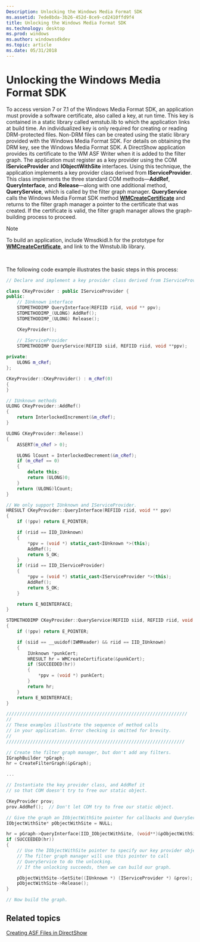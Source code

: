```yaml
---
Description: Unlocking the Windows Media Format SDK
ms.assetid: 7ede8bda-3b26-452d-8ce9-cd2410ffd9f4
title: Unlocking the Windows Media Format SDK
ms.technology: desktop
ms.prod: windows
ms.author: windowssdkdev
ms.topic: article
ms.date: 05/31/2018
---
```


# Unlocking the Windows Media Format SDK

To access version 7 or 7.1 of the Windows Media Format SDK, an application must provide a software certificate, also called a key, at run time. This key is contained in a static library called wmstub.lib to which the application links at build time. An individualized key is only required for creating or reading DRM-protected files. Non-DRM files can be created using the static library provided with the Windows Media Format SDK. For details on obtaining the DRM key, see the Windows Media Format SDK. A DirectShow application provides its certificate to the WM ASF Writer when it is added to the filter graph. The application must register as a key provider using the COM **IServiceProvider** and **IObjectWithSite** interfaces. Using this technique, the application implements a key provider class derived from **IServiceProvider**. This class implements the three standard COM methods—**AddRef**, **QueryInterface**, and **Release**—along with one additional method, **QueryService**, which is called by the filter graph manager. **QueryService** calls the Windows Media Format SDK method [**WMCreateCertificate**](https://msdn.microsoft.com/en-us/library/Dd757745(v=VS.85).aspx) and returns to the filter graph manager a pointer to the certificate that was created. If the certificate is valid, the filter graph manager allows the graph-building process to proceed.

> [!Note]  
> To build an application, include Wmsdkidl.h for the prototype for [**WMCreateCertificate**](https://msdn.microsoft.com/en-us/library/Dd757745(v=VS.85).aspx), and link to the Wmstub.lib library.

 

The following code example illustrates the basic steps in this process:


```C++
// Declare and implement a key provider class derived from IServiceProvider.

class CKeyProvider : public IServiceProvider {
public:
    // IUnknown interface
    STDMETHODIMP QueryInterface(REFIID riid, void ** ppv);
    STDMETHODIMP_(ULONG) AddRef();
    STDMETHODIMP_(ULONG) Release();

    CKeyProvider();

    // IServiceProvider
    STDMETHODIMP QueryService(REFIID siid, REFIID riid, void **ppv);
    
private:
    ULONG m_cRef;
};

CKeyProvider::CKeyProvider() : m_cRef(0)
{
}

// IUnknown methods
ULONG CKeyProvider::AddRef()
{
    return InterlockedIncrement(&m_cRef);
}

ULONG CKeyProvider::Release()
{
    ASSERT(m_cRef > 0);

    ULONG lCount = InterlockedDecrement(&m_cRef);
    if (m_cRef == 0) 
    {
        delete this;
        return (ULONG)0;
    }
    return (ULONG)lCount;
}

// We only support IUnknown and IServiceProvider.
HRESULT CKeyProvider::QueryInterface(REFIID riid, void ** ppv)
{
    if (!ppv) return E_POINTER;

    if (riid == IID_IUnknown) 
    {
        *ppv = (void *) static_cast<IUnknown *>(this);
        AddRef();
        return S_OK;
    }
    if (riid == IID_IServiceProvider) 
    {
        *ppv = (void *) static_cast<IServiceProvider *>(this);
        AddRef();
        return S_OK;
    }

    return E_NOINTERFACE;
}

STDMETHODIMP CKeyProvider::QueryService(REFIID siid, REFIID riid, void **ppv)
{
    if (!ppv) return E_POINTER;

    if (siid == __uuidof(IWMReader) && riid == IID_IUnknown) 
    {
        IUnknown *punkCert;
        HRESULT hr = WMCreateCertificate(&punkCert);
        if (SUCCEEDED(hr)) 
        {
            *ppv = (void *) punkCert;
        }
        return hr;
    }
    return E_NOINTERFACE;
}

////////////////////////////////////////////////////////////////////
//
// These examples illustrate the sequence of method calls
// in your application. Error checking is omitted for brevity.
//
///////////////////////////////////////////////////////////////////

// Create the filter graph manager, but don't add any filters.
IGraphBuilder *pGraph;
hr = CreateFilterGraph(&pGraph);

...

// Instantiate the key provider class, and AddRef it
// so that COM doesn't try to free our static object.

CKeyProvider prov;
prov.AddRef();  // Don't let COM try to free our static object.

// Give the graph an IObjectWithSite pointer for callbacks and QueryService.
IObjectWithSite* pObjectWithSite = NULL;

hr = pGraph->QueryInterface(IID_IObjectWithSite, (void**)&pObjectWithSite);
if (SUCCEEDED(hr))
{
    // Use the IObjectWithSite pointer to specify our key provider object.
    // The filter graph manager will use this pointer to call
    // QueryService to do the unlocking.
    // If the unlocking succeeds, then we can build our graph.

    pObjectWithSite->SetSite((IUnknown *) (IServiceProvider *) &prov);
    pObjectWithSite->Release();
}

// Now build the graph.
```



## Related topics

<dl> <dt>

[Creating ASF Files in DirectShow](creating-asf-files-in-directshow.md)
</dt> </dl>

 

 



